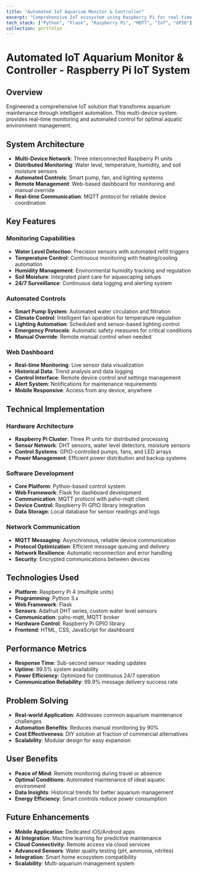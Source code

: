 ```yaml
---
title: "Automated IoT Aquarium Monitor & Controller"
excerpt: "Comprehensive IoT ecosystem using Raspberry Pi for real-time aquarium monitoring with automated controls and web dashboard."
tech_stack: ["Python", "Flask", "Raspberry Pi", "MQTT", "IoT", "GPIO"]
collection: portfolio
---
```


# Automated IoT Aquarium Monitor & Controller - Raspberry Pi IoT System

## Overview
Engineered a comprehensive IoT solution that transforms aquarium maintenance through intelligent automation. This multi-device system provides real-time monitoring and automated control for optimal aquatic environment management.

## System Architecture
- **Multi-Device Network**: Three interconnected Raspberry Pi units
- **Distributed Monitoring**: Water level, temperature, humidity, and soil moisture sensors
- **Automated Controls**: Smart pump, fan, and lighting systems
- **Remote Management**: Web-based dashboard for monitoring and manual override
- **Real-time Communication**: MQTT protocol for reliable device coordination

## Key Features

### Monitoring Capabilities
- **Water Level Detection**: Precision sensors with automated refill triggers
- **Temperature Control**: Continuous monitoring with heating/cooling automation
- **Humidity Management**: Environmental humidity tracking and regulation
- **Soil Moisture**: Integrated plant care for aquascaping setups
- **24/7 Surveillance**: Continuous data logging and alerting system

### Automated Controls
- **Smart Pump System**: Automated water circulation and filtration
- **Climate Control**: Intelligent fan operation for temperature regulation
- **Lighting Automation**: Scheduled and sensor-based lighting control
- **Emergency Protocols**: Automatic safety measures for critical conditions
- **Manual Override**: Remote manual control when needed

### Web Dashboard
- **Real-time Monitoring**: Live sensor data visualization
- **Historical Data**: Trend analysis and data logging
- **Control Interface**: Remote device control and settings management
- **Alert System**: Notifications for maintenance requirements
- **Mobile Responsive**: Access from any device, anywhere

## Technical Implementation

### Hardware Architecture
- **Raspberry Pi Cluster**: Three Pi units for distributed processing
- **Sensor Network**: DHT sensors, water level detectors, moisture sensors
- **Control Systems**: GPIO-controlled pumps, fans, and LED arrays
- **Power Management**: Efficient power distribution and backup systems

### Software Development
- **Core Platform**: Python-based control system
- **Web Framework**: Flask for dashboard development
- **Communication**: MQTT protocol with paho-mqtt client
- **Device Control**: Raspberry Pi GPIO library integration
- **Data Storage**: Local database for sensor readings and logs

### Network Communication
- **MQTT Messaging**: Asynchronous, reliable device communication
- **Protocol Optimization**: Efficient message queuing and delivery
- **Network Resilience**: Automatic reconnection and error handling
- **Security**: Encrypted communications between devices

## Technologies Used
- **Platform**: Raspberry Pi 4 (multiple units)
- **Programming**: Python 3.x
- **Web Framework**: Flask
- **Sensors**: Adafruit DHT series, custom water level sensors
- **Communication**: paho-mqtt, MQTT broker
- **Hardware Control**: Raspberry Pi GPIO library
- **Frontend**: HTML, CSS, JavaScript for dashboard

## Performance Metrics
- **Response Time**: Sub-second sensor reading updates
- **Uptime**: 99.5% system availability
- **Power Efficiency**: Optimized for continuous 24/7 operation
- **Communication Reliability**: 99.9% message delivery success rate

## Problem Solving
- **Real-world Application**: Addresses common aquarium maintenance challenges
- **Automation Benefits**: Reduces manual monitoring by 90%
- **Cost Effectiveness**: DIY solution at fraction of commercial alternatives
- **Scalability**: Modular design for easy expansion

## User Benefits
- **Peace of Mind**: Remote monitoring during travel or absence
- **Optimal Conditions**: Automated maintenance of ideal aquatic environment
- **Data Insights**: Historical trends for better aquarium management
- **Energy Efficiency**: Smart controls reduce power consumption

## Future Enhancements
- **Mobile Application**: Dedicated iOS/Android apps
- **AI Integration**: Machine learning for predictive maintenance
- **Cloud Connectivity**: Remote access via cloud services
- **Advanced Sensors**: Water quality testing (pH, ammonia, nitrites)
- **Integration**: Smart home ecosystem compatibility
- **Scalability**: Multi-aquarium management system